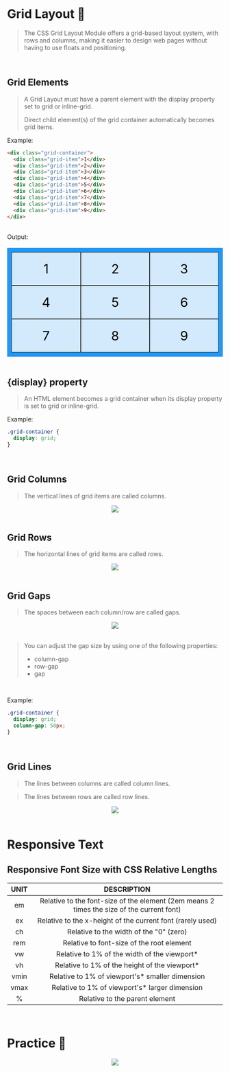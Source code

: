 # Grid Layout 📏
> The CSS Grid Layout Module offers a grid-based layout system, with rows and columns, making it easier to design web pages without having to use floats and positioning.

<br> 

## Grid Elements
> A Grid Layout must have a parent element with the display property set to grid or inline-grid.
>
> Direct child element(s) of the grid container automatically becomes grid items.

Example:
```html
<div class="grid-container">
  <div class="grid-item">1</div>
  <div class="grid-item">2</div>
  <div class="grid-item">3</div>
  <div class="grid-item">4</div>
  <div class="grid-item">5</div>
  <div class="grid-item">6</div>
  <div class="grid-item">7</div>
  <div class="grid-item">8</div>
  <div class="grid-item">9</div>
</div>
```
<br>
Output:
<br>
<br>

<style>
.grid-container {
  display: grid;
  grid-template-columns: auto auto auto;
  background-color: #2196F3;
  padding: 10px;
}
.grid-item {
  background-color: rgba(255, 255, 255, 0.8);
  border: 1px solid rgba(0, 0, 0, 0.8);
  padding: 20px;
  font-size: 30px;
  text-align: center;
  color: black;
}
</style>
<div class="grid-container">
  <div class="grid-item">1</div>
  <div class="grid-item">2</div>
  <div class="grid-item">3</div>
  <div class="grid-item">4</div>
  <div class="grid-item">5</div>
  <div class="grid-item">6</div>
  <div class="grid-item">7</div>
  <div class="grid-item">8</div>
  <div class="grid-item">9</div>
</div>

<br>

## {display} property

> An HTML element becomes a grid container when its display property is set to grid or inline-grid.


Example:
```css
.grid-container {
  display: grid;
}
```
<br>

## Grid Columns
> The vertical lines of grid items are called columns.

<center>
<img src="../aula05/img/grid_columns.png">
</center>

<br>

## Grid Rows
> The horizontal lines of grid items are called rows.

<center>
<img src="../aula05/img/grid_rows.png">
</center>

<br>

## Grid Gaps
> The spaces between each column/row are called gaps.

<center>
<img src="../aula05/img/grid_gaps.png">
</center>
<br>

> You can adjust the gap size by using one of the following properties:
> * column-gap
> * row-gap
> * gap

<br>

Example:
```css
.grid-container {
  display: grid;
  column-gap: 50px;
}
```
<br>

## Grid Lines
> The lines between columns are called column lines.

> The lines between rows are called row lines.

<center>
<img src="../aula05/img/grid_lines.png">
</center>
<br>


# Responsive Text

## Responsive Font Size with CSS Relative Lengths
| UNIT | DESCRIPTION                                                                              |
| :--: |:----------------------------------------------------------------------------------------:|
| em   | Relative to the font-size of the element (2em means 2 times the size of the current font)|
| ex   | Relative to the x-height of the current font (rarely used)                               |
| ch   | Relative to the width of the "0" (zero)                                                  |
| rem  | Relative to font-size of the root element                                                |
| vw   | Relative to 1% of the width of the viewport*                                             |
| vh   | Relative to 1% of the height of the viewport*                                            |
| vmin | Relative to 1% of viewport's* smaller dimension                                          |
| vmax | Relative to 1% of viewport's* larger dimension                                           |
| %    | Relative to the parent element                                                           |

<br>

# Practice 📝

<center>
<img src="../aula05/img/aula05.gif">
</center>
<br>
